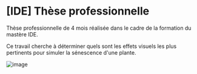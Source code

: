 # [IDE] Thèse professionnelle

Thèse professionnelle de 4 mois réalisée dans le cadre de la formation du mastère IDE.

Ce travail cherche à déterminer quels sont les effets visuels les plus pertinents pour simuler la sénescence d'une plante.

![image](https://user-images.githubusercontent.com/45881846/207280996-f4a08e96-fe07-4509-a788-fc801381c355.png)

